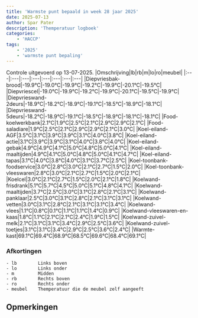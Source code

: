 ```yaml
---
title: 'Warmste punt bepaald in week 28 jaar 2025'
date: 2025-07-13
author: Spar Pater
description: 'Themperatuur logboek'
categories:
    - 'HACCP'
tags:
    - '2025'
    - 'warmste punt bepaling'
---
```

Controle uitgevoerd op 13-07-2025.
|Omschrijving|lb|rb|m|lo|ro|meubel|
|:---|:---|:---|:---|:---|:---|:---|:---|
|Diepvriesbak-brood|-19.9°C|-19.0°C|-19.9°C|-19.2°C|-19.9°C|-20.1°C|-19.5°C|
|Diepvriescel|-19.0°C|-19.9°C|-19.2°C|-19.9°C|-20.1°C|-19.5°C|-19.9°C|
|Diepvrieswand-2deurs|-18.9°C|-18.2°C|-18.9°C|-19.1°C|-18.5°C|-18.9°C|-18.1°C|
|Diepvrieswand-5deurs|-18.2°C|-18.9°C|-19.1°C|-18.5°C|-18.9°C|-18.1°C|-18.1°C|
|Food-koelwerkbank|2.1°C|1.9°C|2.5°C|2.1°C|2.9°C|2.9°C|2.1°C|
|Food-saladiare|1.9°C|2.5°C|2.1°C|2.9°C|2.9°C|2.1°C|3.0°C|
|Koel-eiland-AGF|3.5°C|3.1°C|3.9°C|3.9°C|3.1°C|4.0°C|3.8°C|
|Koel-eiland-actie|3.1°C|3.9°C|3.9°C|3.1°C|4.0°C|3.8°C|4.0°C|
|Koel-eiland-gebak|4.9°C|4.9°C|4.1°C|5.0°C|4.8°C|5.0°C|4.1°C|
|Koel-eiland-maaltijden|4.9°C|4.1°C|5.0°C|4.8°C|5.0°C|4.1°C|4.7°C|
|Koel-eiland-tapas|3.1°C|4.0°C|3.8°C|4.0°C|3.1°C|3.7°C|2.5°C|
|Koel-toonbank-foodservice|3.0°C|2.8°C|3.0°C|2.1°C|2.7°C|1.5°C|2.0°C|
|Koel-toonbank-vleeswaren|2.8°C|3.0°C|2.1°C|2.7°C|1.5°C|2.0°C|2.1°C|
|Koelcel|3.0°C|2.1°C|2.7°C|1.5°C|2.0°C|2.1°C|1.8°C|
|Koelwand-frisdrank|5.1°C|5.7°C|4.5°C|5.0°C|5.1°C|4.8°C|4.1°C|
|Koelwand-maaltijden|3.7°C|2.5°C|3.0°C|3.1°C|2.8°C|2.1°C|3.1°C|
|Koelwand-panklaar|2.5°C|3.0°C|3.1°C|2.8°C|2.1°C|3.1°C|3.1°C|
|Koelwand-vetten|3.0°C|3.1°C|2.8°C|2.1°C|3.1°C|3.1°C|3.4°C|
|Koelwand-vlees|1.1°C|0.8°C|0.1°C|1.1°C|1.1°C|1.4°C|0.9°C|
|Koelwand-vleeswaren-en-kaas|1.8°C|1.1°C|2.1°C|2.1°C|2.4°C|1.9°C|1.5°C|
|Koelwand-zuivel-melk|2.1°C|3.1°C|3.1°C|3.4°C|2.9°C|2.5°C|3.6°C|
|Koelwand-zuivel-toetjes|3.1°C|3.1°C|3.4°C|2.9°C|2.5°C|3.6°C|2.4°C|
|Warmte-kast|69.1°C|69.4°C|68.9°C|68.5°C|69.6°C|68.4°C|69.1°C|

### Afkortingen
    - lb        Links boven
    - lo        Links onder
    - m         Midden
    - rb        Rechts boven
    - ro        Rechts onder
    - meubel    Themperatuur die de meubel zelf aangeeft

## Opmerkingen


